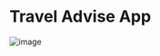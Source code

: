 # Travel Advise App

![image](https://user-images.githubusercontent.com/46947782/167600455-e382c2b3-b56d-4566-be9f-e0d4eaa73e98.png)

